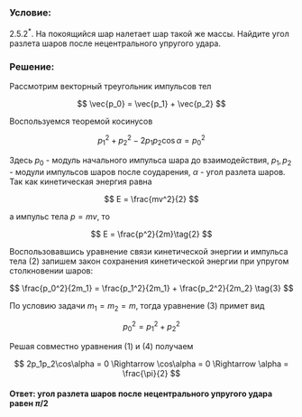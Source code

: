 ###  Условие:

$2.5.2^*.$ На покоящийся шар налетает шар такой же массы. Найдите угол разлета шаров после нецентрального упругого удара.

###  Решение:

Рассмотрим векторный треугольник импульсов тел

$$
\vec{p_0} = \vec{p_1} + \vec{p_2}
$$

Воспользуемся теоремой косинусов

$$
p_1^2 + p_2^2 - 2p_1p_2\cos\alpha = p_0^2\tag{1}
$$

Здесь $p_0$ - модуль начального импульса шара до взаимодействия, $p_1, p_2$ - модули импульсов шаров после соударения, $\alpha$ - угол разлета шаров. Так как кинетическая энергия равна

$$
E = \frac{mv^2}{2}
$$

а импульс тела $p = mv$, то

$$
E = \frac{p^2}{2m}\tag{2}
$$

Воспользовавшись уравнение связи кинетической энергии и импульса тела $(2)$ запишем закон сохранения кинетической энергии при упругом столкновении шаров:

$$
\frac{p_0^2}{2m_1} = \frac{p_1^2}{2m_1} + \frac{p_2^2}{2m_2} \tag{3}
$$

По условию задачи $m_1 = m_2 = m$, тогда уравнение $(3)$ примет вид

$$
p_0^2 = p_1^2 + p_2^2\tag{4}
$$

Решая совместно уравнения $(1)$ и $(4)$ получаем

$$
2p_1p_2\cos\alpha = 0 \Rightarrow \cos\alpha = 0 \Rightarrow \alpha = \frac{\pi}{2}
$$

####  Ответ: угол разлета шаров после нецентрального упругого удара равен $\pi/2$